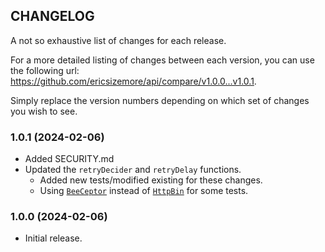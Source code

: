## CHANGELOG
A not so exhaustive list of changes for each release.

For a more detailed listing of changes between each version, 
you can use the following url: https://github.com/ericsizemore/api/compare/v1.0.0...v1.0.1. 

Simply replace the version numbers depending on which set of changes you wish to see.

### 1.0.1 (2024-02-06)

  * Added SECURITY.md
  * Updated the `retryDecider` and `retryDelay` functions.
    * Added new tests/modified existing for these changes.
    * Using [`BeeCeptor`](https://beeceptor.com) instead of [`HttpBin`](https://httpbin.org) for some tests.

### 1.0.0 (2024-02-06)

  * Initial release.